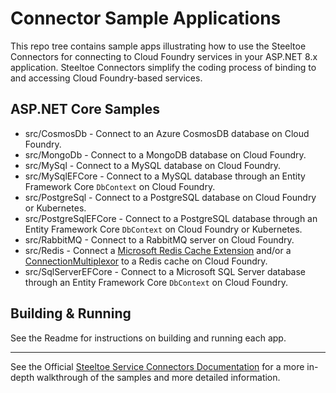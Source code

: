 # Connector Sample Applications

This repo tree contains sample apps illustrating how to use the Steeltoe Connectors for connecting to Cloud Foundry services in your ASP.NET 8.x application.
Steeltoe Connectors simplify the coding process of binding to and accessing Cloud Foundry-based services.

## ASP.NET Core Samples

* src/CosmosDb - Connect to an Azure CosmosDB database on Cloud Foundry.
* src/MongoDb - Connect to a MongoDB database on Cloud Foundry.
* src/MySql - Connect to a MySQL database on Cloud Foundry.
* src/MySqlEFCore - Connect to a MySQL database through an Entity Framework Core `DbContext` on Cloud Foundry.
* src/PostgreSql - Connect to a PostgreSQL database on Cloud Foundry or Kubernetes.
* src/PostgreSqlEFCore - Connect to a PostgreSQL database through an Entity Framework Core `DbContext` on Cloud Foundry or Kubernetes.
* src/RabbitMQ - Connect to a RabbitMQ server on Cloud Foundry.
* src/Redis - Connect a [Microsoft Redis Cache Extension](https://github.com/aspnet/Caching/tree/dev/src/Microsoft.Extensions.Caching.Redis) and/or a [ConnectionMultiplexor](https://github.com/StackExchange/StackExchange.Redis) to a Redis cache on Cloud Foundry.
* src/SqlServerEFCore - Connect to a Microsoft SQL Server database through an Entity Framework Core `DbContext` on Cloud Foundry.

## Building & Running

See the Readme for instructions on building and running each app.

---

See the Official [Steeltoe Service Connectors Documentation](https://docs.steeltoe.io/api/v3/connectors/) for a more in-depth walkthrough of the samples and more detailed information.
